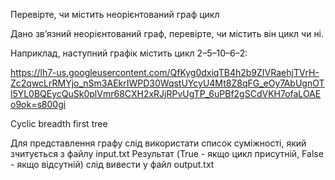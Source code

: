 Перевірте, чи містить неорієнтований граф цикл

Дано зв’язний неорієнтований граф, перевірте, чи містить він цикл чи ні.


Наприклад, наступний графік містить цикл 2–5–10–6–2:

https://lh7-us.googleusercontent.com/QfKyg0dxiqTB4h2b9ZIVRaehjTVrH-Zc2qwcLrRMYjo_nSm3AEkrIWPD30WqstUYcyU4Mt8Z8qFG_eOy7AbUgnOTl5YL0BQEycQuSk0plVmr68CXH2xRJjRPvUgTP_6uPBf2gSCdVKH7ofaLOAEo9ok=s800gi

Cyclic breadth first tree


Для представлення графу слід використати список суміжності, який зчитується з файлу input.txt
Результат (True - якщо цикл присутній, False - якщо відсутній) слід вивести у файл output.txt